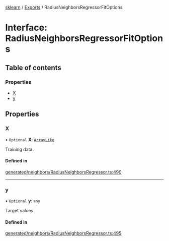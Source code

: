 [sklearn](../readme.md) / [Exports](../modules.md) / RadiusNeighborsRegressorFitOptions

# Interface: RadiusNeighborsRegressorFitOptions

## Table of contents

### Properties

- [X](RadiusNeighborsRegressorFitOptions.md#x)
- [y](RadiusNeighborsRegressorFitOptions.md#y)

## Properties

### X

• `Optional` **X**: [`ArrayLike`](../modules.md#arraylike)

Training data.

#### Defined in

[generated/neighbors/RadiusNeighborsRegressor.ts:490](https://github.com/transitive-bullshit/scikit-learn-ts/blob/367336a/packages/sklearn/src/generated/neighbors/RadiusNeighborsRegressor.ts#L490)

___

### y

• `Optional` **y**: `any`

Target values.

#### Defined in

[generated/neighbors/RadiusNeighborsRegressor.ts:495](https://github.com/transitive-bullshit/scikit-learn-ts/blob/367336a/packages/sklearn/src/generated/neighbors/RadiusNeighborsRegressor.ts#L495)
